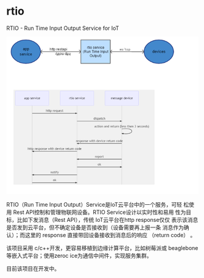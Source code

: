 # rtio
RTIO - Run Time Input Output Service for IoT

![top](./doc/top.PNG)

RTIO（Run Time Input Output）Service是IoT云平台中的一个服务，可轻 松使用 Rest API控制和管理物联网设备。RTIO Service设计以实时性和易用 性为目标，比如下发消息（Rest API），传统 IoT云平台在http response仅仅 表示该消息是否发到云平台，但不确定设备是否接收到（设备需要再上报一条 消息作为确认）；而这里的 response 直接带回设备接收到消息后的响应 （return code） 。 

该项目采用 c/c++开发，更容易移植到边缘计算平台，比如树莓派或 beaglebone等嵌入式平台；使用zeroc ice为通信中间件，实现服务集群。 

目前该项目在开发中。  